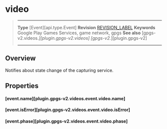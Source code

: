 # video

> --------------------- ------------------------------------------------------------------------------------------
> __Type__              [Event][api.type.Event]
> __Revision__          [REVISION_LABEL](REVISION_URL)
> __Keywords__          Google Play Games Services, game network, gpgs
> __See also__          [gpgs-v2.videos.*][plugin.gpgs-v2.videos]
>                       [gpgs-v2.*][plugin.gpgs-v2]
> --------------------- ------------------------------------------------------------------------------------------

## Overview

Notifies about state change of the capturing service.

## Properties

#### [event.name][plugin.gpgs-v2.videos.event.video.name]

#### [event.isError][plugin.gpgs-v2.videos.event.video.isError]

#### [event.phase][plugin.gpgs-v2.videos.event.video.phase]